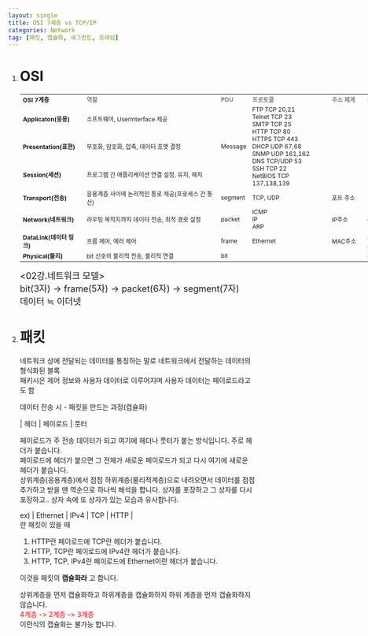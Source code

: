 ```yaml
---
layout: single
title: OSI 7계층 vs TCP/IP
categories: Network
tag: [패킷, 캡슐화, 세그먼트, 프레임]
---
```


1. # OSI

   <table style="font-size:12px;width:900px">
      <tr>
         <td style="font-weight:bold">OSI 7계층</td>
         <td style="font-weight:bold;color:gray">역할</td>
         <td style="font-weight:bold;color:gray">PDU</td>
         <td style="width:150px;font-weight:bold;color:gray">프로토콜</td>
         <!-- <td style="width:80px;font-weight:bold;color:gray">포트번호</td> -->
         <td style="width:60px;font-weight:bold;color:gray">주소 체계</td>
         <td style="width:80px;font-weight:bold;color:gray">장비</td>
         <td style="font-weight:bold">TCP/IP</td>
      </tr>
      <tr>
         <td style="font-weight:bold">Applicaton(응용)</td>
         <td>소프트웨어, UserInterface 제공</td>
         <td rowspan=3>Message</td>
         <td rowspan=3>FTP TCP 20,21<br>Telnet TCP 23<br>SMTP TCP 25<br>HTTP TCP 80<br>HTTPS TCP 443<br>DHCP UDP 67,68<br>SNMP UDP 161,162<br>DNS TCP/UDP 53<br>SSH TCP 22<br>NetBIOS TCP 137,138,139</td>
         <!-- <td rowspan=3>FTP<br>Telnet<br>SMTP<br>HTTP<br>DHCP<br>TFTP<br>SNMP<br>DNS<br>SSH<br>NetBIOS</td>
         <td rowspan=3>TCP 20,21<br>TCP 23<br>TCP 25<br>TCP 80<br>UDP 67,68<br>UDP 69<br>UDP 161,162<br>TCP/UDP 53<br>TCP 22<br>TCP 137,138</td> -->
         <td rowspan=3></td>
         <td rowspan=3></td>
         <td rowspan=3 style="font-weight:bold">Application<br>(응용)</td>
      </tr>
      <tr>
         <td style="font-weight:bold">Presentation(표현)</td>
         <td>부호화, 암호화, 압축, 데이터 포맷 결정</td>
      </tr>
      <tr>
         <td style="font-weight:bold">Session(세션)</td>
         <td>프로그램 간 애플리케이션 연결 설정, 유지, 해지</td>
      </tr>
      <tr>
         <td style="font-weight:bold">Transport(전송)</td>
         <td>응용계층 사이에 논리적인 통로 제공(프로세스 간 통신)</td>
         <td>segment</td>
         <td>TCP, UDP</td>
         <!-- <td></td> -->
         <td>포트 주소</td>
         <td></td>
         <td style="font-weight:bold">Transport<br>(전송)</td>
      </tr>
      <tr>
         <td style="font-weight:bold">Network(네트워크)</td>
         <td>라우팅 목적지까지 데이터 전송, 최적 경로 설정</td>
         <td>packet</td>
         <td>ICMP<br>IP<br>ARP</td>
         <!-- <td></td> -->
         <td>IP주소</td>
         <td>라우터</td>
         <td style="font-weight:bold">Internet<br>(인터넷)</td>
      </tr>
      <tr>
         <td style="font-weight:bold">DataLink(데이터 링크)</td>
         <td>흐름 제어, 에러 제어</td>
         <td>frame</td>
         <td>Ethernet</td>
         <!-- <td></td> -->
         <td>MAC주소</td>
         <td>스위치<br>브릿지</td>
         <td rowspan=2 style="font-weight:bold">Network Access<br>(네트워크 액세스)</td>
      </tr>
      <tr>
         <td style="font-weight:bold">Physical(물리)</td>
         <td>bit 신호의 물리적 전송, 물리적 연결 </td>
         <td>bit</td>
         <td></td>
         <!-- <td></td> -->
         <td></td>
         <td>리피터, 허브</td>
      </tr>
   </table>   
      
   <span style="font-size:18px"><02강.네트워크 모델></span>      
   <span style="font-size:18px">bit(3자) -> frame(5자) -> packet(6자) -> segment(7자)</span>   
   <span style="font-size:18px"> <string>데</string>이<string>터</string> ≒ 이<string>더</string>넷</span>   

1. # 패킷
   네트워크 상에 전달되는 데이터를 통칭하는 말로 네트워크에서 전달하는 데이터의 형식화된 블록   
   패키시은 제어 정보와 사용자 데이터로 이루어지며 사용자 데이터는 페이로드라고도 함   

   데이터 전송 시 - 패킷을 만드는 과정(캡슐화)   

   | 헤더 | 페이로드 | 풋터   
   
   페이로드가 주 전송 데이터가 되고 여기에 헤더나 풋터가 붙는 방식입니다. 주로 헤더가 붙습니다.   
   페이로드에 헤더가 붙으면 그 전체가 새로운 페이로드가 되고 다시 여기에 새로운 헤더가 붙습니다.   
   상위계층(응용계층)에서 점점 하위계층(물리적계층)으로 내려오면서 데이터를 
   점점 추가하고 받을 땐 역순으로 하나씩 해석을 합니다. 상자를 포장하고 그 상자를 다시 포장하고.. 상자 속에 또 상자가 있는 모습과 유사합니다.
   
   ex) | Ethernet | IPv4 | TCP | HTTP |    
   란 패킷이 있을 때   
   1) HTTP란 페이로드에 TCP란 헤더가 붙습니다.   
   2) HTTP, TCP란 페이로드에 IPv4란 헤더가 붙습니다.   
   3) HTTP, TCP, IPv4란 페이로드에 Ethernet이란 헤더가 붙습니다.   
   
   이것을 패킷의 __캡슐화라__ 고 합니다.   

   상위계층을 먼저 캡슐화하고 하위계층을 캡슐화하지 하위 계층을 먼저 갭슐화하지 않습니다.   
   <span style="color:red">4계층 -> 2계층 -> 3계층</span>   
   이런식의 캡슐화는 불가능 합니다.   
